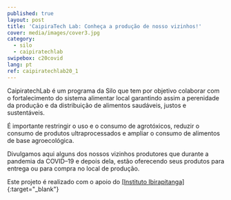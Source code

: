 ```yaml
---
published: true
layout: post
title: 'CaipiraTech Lab: Conheça a produção de nosso vizinhos!'
cover: media/images/cover3.jpg
category:
  - silo
  - caipiratechlab
swipebox: c20covid
lang: pt
ref: caipiratechlab20_1
---
```


CaipiratechLab é um programa da Silo que tem por objetivo colaborar com o fortalecimento do sistema alimentar local garantindo assim a perenidade da produção e da distribuição de alimentos saudáveis, justos e sustentáveis.

É importante restringir o uso e o consumo de agrotóxicos, reduzir o consumo de produtos ultraprocessados e ampliar o consumo de alimentos de base agroecológica. 

Divulgamos aqui alguns dos nossos vizinhos produtores que durante a pandemia da COVID–19 e depois dela, estão oferecendo seus produtos para entrega ou para compra no local de produção. 

Este projeto é realizado com o apoio do [[Instituto Ibirapitanga]](https://www.ibirapitanga.org.br/){:target="_blank"}

